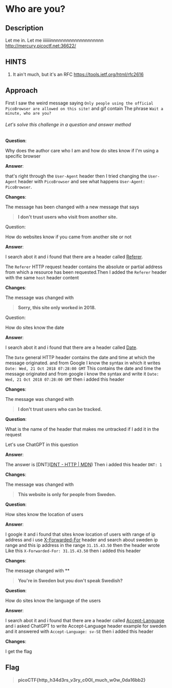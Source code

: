 # Who are you?

## Description

Let me in. Let me iiiiiiinnnnnnnnnnnnnnnnnnnn http://mercury.picoctf.net:36622/

## HINTS

1. It ain't much, but it's an RFC https://tools.ietf.org/html/rfc2616

## Approach

First I saw the weird message saying `Only people using the official PicoBrowser are allowed on this site!` and gif contain The phrase `Wait a minute, who are you?` 

###### Let's solve this challenge in a question and answer method

**Question**:

Why does the author care who I am and how do sites know if I'm using a specific browser

**Answer**:

that's right through the `User-Agent` header then I tried changing the `User-Agent` header with `PicoBrowser` and see what happens `User-Agent: PicoBrowser`.

**Changes**:

The message has been changed with a new message that says 

> **I don't trust users who visit from another site.**

Question:

How do websites know if you came from another site or not 

**Answer**:

I search abot it and i found  that there are a header called [Referer](https://developer.mozilla.org/en-US/docs/Web/HTTP/Headers/Referer).

The `Referer` HTTP request header contains the absolute or partial address from which a resource has been requested.Then I added the `Referer` header with the same `host` header content

**Changes**:

The message was changed with 

> **Sorry, this site only worked in 2018.**

Question:

How do sites know the date 

**Answer**:

I search abot it and i found that there are a header called [Date](https://developer.mozilla.org/en-US/docs/Web/HTTP/Headers/Date).

The `Date` general HTTP header contains the date and time at which the message originated. and from Google I know the syntax in which it writes `Date: Wed, 21 Oct 2018 07:28:00 GMT` This contains the date and time the message originated and from google i know the syntax and write it  `Date: Wed, 21 Oct 2018 07:28:00 GMT` then i added this header 

**Changes**:

The message was changed with 

> **I don't trust users who can be tracked.**

**Question**:

What is the name of the header that makes me untracked if I add it in the request

Let's use ChatGPT in this question

**Answer**:

The answer is [DNT]([DNT - HTTP | MDN](https://developer.mozilla.org/en-US/docs/Web/HTTP/Headers/DNT)) Then i added this header `DNT: 1` 

**Changes**:

The message was changed with 

> **This website is only for people from Sweden.**

**Question**:

How sites know the location of users

**Answer**:

I google it and i found that sites know location of users with range of ip address and i use [X-Forwarded-For](https://developer.mozilla.org/en-US/docs/Web/HTTP/Headers/X-Forwarded-For) header and search about sweden ip range and this ip address in the range `31.15.43.50` then the header wrote Like this  `X-Forwarded-For: 31.15.43.50` then i added this header 

**Changes**:

The message changed with **

> **You're in Sweden but you don't speak Swedish?**

**Question**:

How do sites know the language of the users

**Answer**:

I search abot it and i found that there are a header called [Accept-Language](https://developer.mozilla.org/en-US/docs/Web/HTTP/Headers/Accept-Language) and i asked ChatGPT to write Accept-Language header example for sweden and it answered with `Accept-Language: sv-SE` then i added this header

**Changes**:

I get the flag

## Flag



> **picoCTF{http_h34d3rs_v3ry_c0Ol_much_w0w_0da16bb2}**
